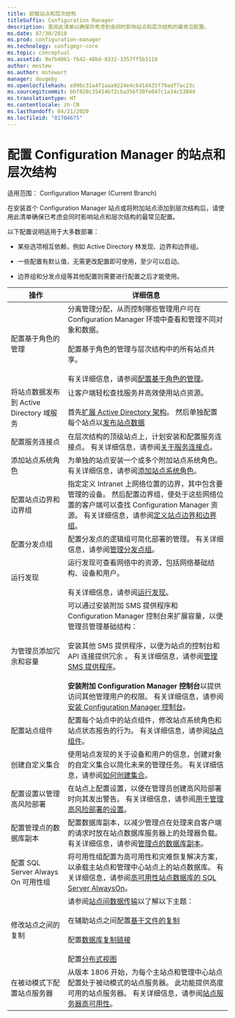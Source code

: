 ```yaml
---
title: 卸载站点和层次结构
titleSuffix: Configuration Manager
description: 查阅此清单以确保你考虑到会同时影响站点和层次结构的最常见配置。
ms.date: 07/30/2018
ms.prod: configuration-manager
ms.technology: configmgr-core
ms.topic: conceptual
ms.assetid: 9efb4061-f642-48bd-8332-3357ff5b3118
author: mestew
ms.author: mstewart
manager: dougeby
ms.openlocfilehash: e996c31a4f1aaa9224e4c6d1d435f79adf7ac23c
ms.sourcegitcommit: bbf820c35414bf2cba356f30fe047c1a34c5384d
ms.translationtype: HT
ms.contentlocale: zh-CN
ms.lasthandoff: 04/21/2020
ms.locfileid: "81704675"
---
```

# <a name="configure-sites-and-hierarchies-for-configuration-manager"></a>配置 Configuration Manager 的站点和层次结构

适用范围：  Configuration Manager (Current Branch)

在安装首个 Configuration Manager 站点或将附加站点添加到层次结构后，请使用此清单确保已考虑会同时影响站点和层次结构的最常见配置。  

以下配置说明适用于大多数部署：  

- 某些选项相互依赖，例如 Active Directory 林发现、边界和边界组。  

- 一些配置有默认值，无需更改配置即可使用，至少可以启动。  

- 边界组和分发点组等其他配置则需要进行配置之后才能使用。  

| 操作 | 详细信息 |  
|------------|-------------|  
| 配置基于角色的管理 | 分离管理分配，从而控制哪些管理用户可在 Configuration Manager 环境中查看和管理不同对象和数据。<br /><br /> 配置基于角色的管理与层次结构中的所有站点共享。   <br/><br/>有关详细信息，请参阅[配置基于角色的管理](configure-role-based-administration.md)。 |  
| 将站点数据发布到 Active Directory 域服务 | 让客户端轻松查找服务并高效使用站点资源。<br /><br /> 首先[扩展 Active Directory 架构](../../../plan-design/network/extend-the-active-directory-schema.md)。 然后单独配置每个站点以[发布站点数据](publish-site-data.md) |  
| 配置服务连接点 | 在层次结构的顶级站点上，计划安装和配置服务连接点。 有关详细信息，请参阅[关于服务连接点](about-the-service-connection-point.md)。 |  
| 添加站点系统角色 | 为单独的站点安装一个或多个附加站点系统角色。 有关详细信息，请参阅[添加站点系统角色](add-site-system-roles.md)。 |  
| 配置站点边界和边界组 | 指定定义 Intranet 上网络位置的边界，其中包含要管理的设备。 然后配置边界组，使处于这些网络位置的客户端可以查找 Configuration Manager 资源。 有关详细信息，请参阅[定义站点边界和边界组](define-site-boundaries-and-boundary-groups.md)。 |  
| 配置分发点组 | 配置分发点的逻辑组可简化部署的管理。 有关详细信息，请参阅[管理分发点组](install-and-configure-distribution-points.md#bkmk_manage)。 |  
| 运行发现 | 运行发现可查看网络中的资源，包括网络基础结构、设备和用户。<br /><br /> 有关详细信息，请参阅[运行发现](run-discovery.md)。 |  
| 为管理员添加冗余和容量 | 可以通过安装附加 SMS 提供程序和 Configuration Manager 控制台来扩展容量，以便管理员管理基础结构：<br /><br /> 安装其他 SMS 提供程序，以便为站点的控制台和 API 连接提供冗余  。 有关详细信息，请参阅[管理 SMS 提供程序](../../manage/modify-your-infrastructure.md#BKMK_ManageSMSprovider)。<br /><br /> **安装附加 Configuration Manager 控制台**以提供访问其他管理用户的权限。 有关详细信息，请参阅[安装 Configuration Manager 控制台](../install/install-consoles.md)。 |  
| 配置站点组件 | 配置每个站点中的站点组件，修改站点系统角色和站点状态报告的行为。 有关详细信息，请参阅[站点组件](site-components.md)。 |  
| 创建自定义集合 | 使用站点发现的关于设备和用户的信息，创建对象的自定义集合以简化未来的管理任务。 有关详细信息，请参阅[如何创建集合](../../../clients/manage/collections/create-collections.md)。 |  
| 配置设置以管理高风险部署 | 在站点上配置设置，以便在管理员创建高风险部署时向其发出警告。 有关详细信息，请参阅[用于管理高风险部署的设置](../../manage/settings-to-manage-high-risk-deployments.md)。 |  
| 配置管理点的数据库副本 | 配置数据库副本，以减少管理点在处理来自客户端的请求时放在站点数据库服务器上的处理器负载。 有关详细信息，请参阅[管理点的数据库副本](database-replicas-for-management-points.md)。 |  
| 配置 SQL Server Always On 可用性组 | 将可用性组配置为高可用性和灾难恢复解决方案，以承载主站点和管理中心站点上的站点数据库。 有关详细信息，请参阅[高可用性站点数据库的 SQL Server AlwaysOn](sql-server-alwayson-for-a-highly-available-site-database.md)。 |  
| 修改站点之间的复制 | 请参阅[站点间数据传输](../../../plan-design/hierarchy/data-transfers-between-sites.md)以了解以下主题：<br /><br /> 在辅助站点之间配置[基于文件的复制](../../../plan-design/hierarchy/file-based-replication.md)<br /><br /> 配置[数据库复制链接](../../../plan-design/hierarchy/database-replication.md)<br /><br /> 配置[分布式视图](../../../plan-design/hierarchy/database-replication.md#bkmk_distviews) |  
| 在被动模式下配置站点服务器 | 从版本 1806 开始，为每个主站点和管理中心站点配置处于被动模式的站点服务器。 此功能提供高度可用的站点服务器。 有关详细信息，请参阅[站点服务器高可用性](site-server-high-availability.md)。 |  
